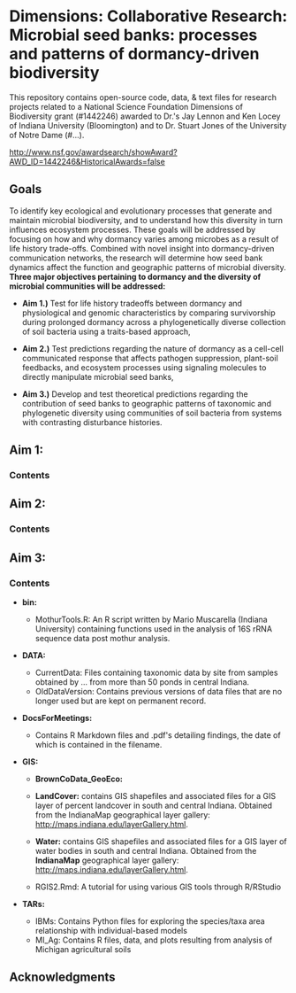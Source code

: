 # Dimensions: Collaborative Research: Microbial seed banks: processes and patterns of dormancy-driven biodiversity

This repository contains open-source code, data, & text files for research projects related to a National Science Foundation Dimensions of Biodiversity grant (#1442246) awarded to Dr.'s Jay Lennon and Ken Locey of Indiana University (Bloomington) and to Dr. Stuart Jones of the University of Notre Dame (#...).

http://www.nsf.gov/awardsearch/showAward?AWD_ID=1442246&HistoricalAwards=false

## Goals
To identify key ecological and evolutionary processes that generate and maintain microbial biodiversity, and to understand how this diversity in turn influences ecosystem processes. These goals will be addressed by focusing on how and why dormancy varies among microbes as a result of life history trade-offs. Combined with novel insight into dormancy-driven communication networks, the research will determine how seed bank dynamics affect the function and geographic patterns of microbial diversity. **Three major objectives pertaining to dormancy and the diversity of microbial communities will be addressed:**

* **Aim 1.)** Test for life history tradeoffs between dormancy and physiological and genomic characteristics by comparing survivorship during prolonged dormancy across a phylogenetically diverse collection of soil bacteria using a traits-based approach, 

* **Aim 2.)** Test predictions regarding the nature of dormancy as a cell-cell communicated response that affects pathogen suppression, plant-soil feedbacks, and ecosystem processes using signaling molecules to directly manipulate microbial seed banks, 

* **Aim 3.)** Develop and test theoretical predictions regarding the contribution of seed banks to geographic patterns of taxonomic and phylogenetic diversity using communities of soil bacteria from systems with contrasting disturbance histories.

## Aim 1: 

### Contents


## Aim 2:

### Contents


## Aim 3: 

### Contents

* **bin:** 
	* MothurTools.R: An R script written by Mario Muscarella (Indiana University) containing functions used in the analysis of 16S rRNA sequence data post mothur analysis.

* **DATA:**
	* CurrentData: Files containing taxonomic data by site from samples obtained by ... from more than 50 ponds in central Indiana.
	* OldDataVersion: Contains previous versions of data files that are no longer used but are kept on permanent record.

* **DocsForMeetings:**

	* Contains R Markdown files and .pdf's detailing findings, the date of which is contained in the filename.

* **GIS:**
	* **BrownCoData_GeoEco:**
	
	* **LandCover:** contains GIS shapefiles and associated files for a GIS layer of percent landcover in south and central Indiana. Obtained from the IndianaMap geographical layer gallery: http://maps.indiana.edu/layerGallery.html.
	
	* **Water:** contains GIS shapefiles and associated files for a GIS layer of water bodies in south and central Indiana. Obtained from the **IndianaMap** geographical layer gallery: http://maps.indiana.edu/layerGallery.html. 
	
	* RGIS2.Rmd: A tutorial for using various GIS tools through R/RStudio	


* **TARs:**
	* IBMs: Contains Python files for exploring the species/taxa area relationship with individual-based models
	* MI_Ag: Contains R files, data, and plots resulting from analysis of Michigan agricultural soils






## Acknowledgments


